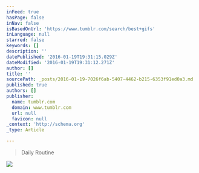 ```yaml
---
inFeed: true
hasPage: false
inNav: false
isBasedOnUrl: 'https://www.tumblr.com/search/best+gifs'
inLanguage: null
starred: false
keywords: []
description: ''
datePublished: '2016-01-19T19:31:15.029Z'
dateModified: '2016-01-19T19:31:12.271Z'
author: []
title: ''
sourcePath: _posts/2016-01-19-7026f6ab-5407-4462-b215-6353f91ed0a3.md
published: true
authors: []
publisher:
  name: tumblr.com
  domain: www.tumblr.com
  url: null
  favicon: null
_context: 'http://schema.org'
_type: Article

---
```

> Daily Routine

![](https://s3-us-west-2.amazonaws.com/the-grid-img/p/a18c70cfa603522cb96e3b80e13dcd7a90ffa87b.gif)